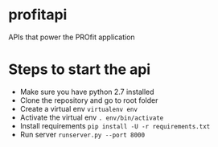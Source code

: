# profitapi
APIs that power the PROfit application


# Steps to start the api

 * Make sure you have python 2.7 installed
 * Clone the repository and go to root folder
 * Create a virtual env `virtualenv env`
 * Activate the virtual env `. env/bin/activate`
 * Install requirements `pip install -U -r requirements.txt`
 * Run server `runserver.py --port 8000`
